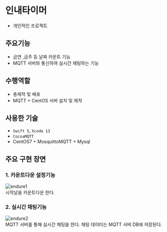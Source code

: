 # 인내타이머
- 개인적인 프로젝트

## 주요기능

- 금연 ,금주 등 날짜 카운트 기능
- MQTT 서버와 통신하여 실시간 채팅하는 기능

## 수행역할
- 총제작 및 배포
- MQTT + CentOS 서버 설치 및 제작

## 사용한 기술
- `Swift 5`, `Xcode 13`
- `CocoaMQTT`
- CentOS7 + MosquittoMQTT + Mysql
 
## 주요 구현 장면

### 1. 카운트다운 설정기능 
![endure1](https://user-images.githubusercontent.com/42457589/142130083-e700496d-308c-429c-a82f-7c4b5629eaa1.gif)  
시작날을 카운트다운 한다.

### 2. 실시간 채팅기능
![endure2](https://user-images.githubusercontent.com/42457589/142130103-084805f2-65d0-4ab7-ae2b-ef5de8bee636.gif)  
MQTT 서버를 통해 실시간 채팅을 한다. 채팅 데이터는 MQTT 서버 DB에 저장된다.


